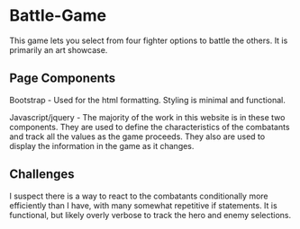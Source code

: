 # Battle-Game
This game lets you select from four fighter options to battle the others.  It is primarily an art showcase.


## Page Components
Bootstrap - Used for the html formatting.  Styling is minimal and functional.

Javascript/jquery - The majority of the work in this website is in these two components.  They are used to define the characteristics of the combatants and track all the values as the game proceeds.  They also are used to display the information in the game as it changes.


## Challenges
I suspect there is a way to react to the combatants conditionally more efficiently than I have, with many somewhat repetitive if statements.  It is functional, but likely overly verbose to track the hero and enemy selections.